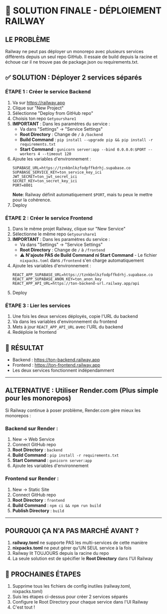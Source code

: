 # 🚀 SOLUTION FINALE - DÉPLOIEMENT RAILWAY

## LE PROBLÈME
Railway ne peut pas déployer un monorepo avec plusieurs services différents depuis un seul repo GitHub.
Il essaie de build depuis la racine et échoue car il ne trouve pas de package.json ou requirements.txt.

## ✅ SOLUTION : Déployer 2 services séparés

### ÉTAPE 1 : Créer le service Backend

1. Va sur https://railway.app
2. Clique sur "New Project"
3. Sélectionne "Deploy from GitHub repo"
4. Choisis ton repo `Getyourshare1`
5. **IMPORTANT** : Dans les paramètres du service :
   - Va dans "Settings" → "Service Settings"
   - **Root Directory** : Change de `/` à `/backend`
   - **Build Command** : `pip install --upgrade pip && pip install -r requirements.txt`
   - **Start Command** : `gunicorn server:app --bind 0.0.0.0:$PORT --workers 4 --timeout 120`
6. Ajoute les variables d'environnement :
   ```
   SUPABASE_URL=https://tznkbnlkzfodpffkdrhj.supabase.co
   SUPABASE_SERVICE_KEY=ton_service_key_ici
   JWT_SECRET=ton_jwt_secret_ici
   SECRET_KEY=ton_secret_key_ici
   PORT=8001
   ```
   **Note**: Railway définit automatiquement `$PORT`, mais tu peux le mettre pour la cohérence.
7. Deploy

### ÉTAPE 2 : Créer le service Frontend

1. Dans le même projet Railway, clique sur "New Service"
2. Sélectionne le même repo `Getyourshare1`
3. **IMPORTANT** : Dans les paramètres du service :
   - Va dans "Settings" → "Service Settings"
   - **Root Directory** : Change de `/` à `/frontend`
   - ⚠️ **N'ajoute PAS de Build Command ni Start Command** - Le fichier `nixpacks.toml` dans `/frontend` s'en charge automatiquement
4. Ajoute les variables d'environnement :
   ```
   REACT_APP_SUPABASE_URL=https://tznkbnlkzfodpffkdrhj.supabase.co
   REACT_APP_SUPABASE_ANON_KEY=ton_anon_key
   REACT_APP_API_URL=https://ton-backend-url.railway.app/api
   ```
5. Deploy

### ÉTAPE 3 : Lier les services

1. Une fois les deux services déployés, copie l'URL du backend
2. Va dans les variables d'environnement du frontend
3. Mets à jour `REACT_APP_API_URL` avec l'URL du backend
4. Redéploie le frontend

## 🎯 RÉSULTAT
- Backend : https://ton-backend.railway.app
- Frontend : https://ton-frontend.railway.app
- Les deux services fonctionnent indépendamment

---

## ALTERNATIVE : Utiliser Render.com (Plus simple pour les monorepos)

Si Railway continue à poser problème, Render.com gère mieux les monorepos :

### Backend sur Render :
1. New → Web Service
2. Connect GitHub repo
3. **Root Directory** : `backend`
4. **Build Command** : `pip install -r requirements.txt`
5. **Start Command** : `gunicorn server:app`
6. Ajoute les variables d'environnement

### Frontend sur Render :
1. New → Static Site
2. Connect GitHub repo
3. **Root Directory** : `frontend`
4. **Build Command** : `npm ci && npm run build`
5. **Publish Directory** : `build`

---

## POURQUOI ÇA N'A PAS MARCHÉ AVANT ?

1. **railway.toml** ne supporte PAS les multi-services de cette manière
2. **nixpacks.toml** ne peut gérer qu'UN SEUL service à la fois
3. Railway lit TOUJOURS depuis la racine du repo
4. La seule solution est de spécifier le **Root Directory** dans l'UI Railway

## 🚀 PROCHAINES ÉTAPES

1. Supprime tous les fichiers de config inutiles (railway.toml, nixpacks.toml)
2. Suis les étapes ci-dessus pour créer 2 services séparés
3. Configure le Root Directory pour chaque service dans l'UI Railway
4. C'est tout !
